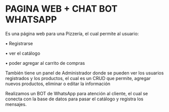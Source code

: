  #                                       PAGINA WEB + CHAT BOT WHATSAPP


Es una página web para una Pizzería, el cual permite al usuario:

•	Registrarse

•	ver el catálogo

•	poder agregar al carrito de compras

También tiene un panel de Administrador donde se pueden ver los usuarios registrados y los productos, el cual es un CRUD que permite, agregar nuevos productos, eliminar o editar la información 

Realizamos un BOT de WhatsApp para atención al cliente, el cual se conecta con la base de datos para pasar el catálogo y registra los mensajes. 
